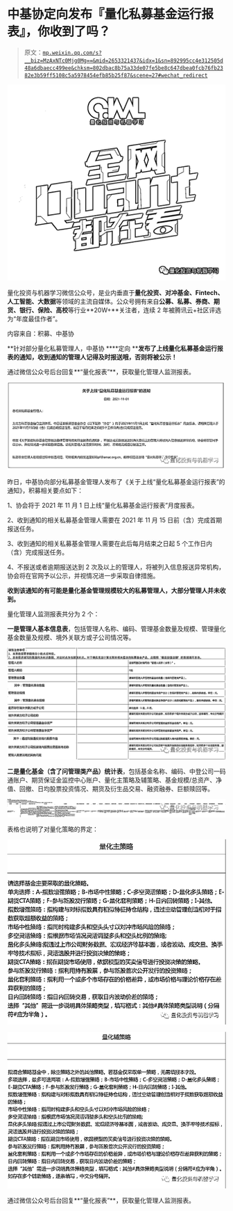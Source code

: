# 中基协定向发布『量化私募基金运行报表』，你收到了吗？

> 原文：[`mp.weixin.qq.com/s?__biz=MzAxNTc0Mjg0Mg==&mid=2653321437&idx=1&sn=892995cc4e312505d48a6dbaecc499ee&chksm=802dbac8b75a33de07fe5be8c647dbea0fcb76fb2382e3b59ff5108c5a5978454efb85b25f87&scene=27#wechat_redirect`](http://mp.weixin.qq.com/s?__biz=MzAxNTc0Mjg0Mg==&mid=2653321437&idx=1&sn=892995cc4e312505d48a6dbaecc499ee&chksm=802dbac8b75a33de07fe5be8c647dbea0fcb76fb2382e3b59ff5108c5a5978454efb85b25f87&scene=27#wechat_redirect)

![](img/817c601fc026ccfe2ee840069c1e016b.png)

量化投资与机器学习微信公众号，是业内垂直于**量化投资、对冲基金、Fintech、人工智能、大数据**等领域的主流自媒体。公众号拥有来自**公募、私募、券商、期货、银行、保险、高校**等行业**20W+**关注者，连续 2 年被腾讯云+社区评选为“年度最佳作者”。

内容来自：积募、中基协

**针对部分量化私募管理人，中基协 ****定向 ****发布了上线量化私募基金运行报表的通知，收到通知的管理人记得及时报送哦，否则将被公示！**

通过微信公众号后台回复**“量化报表”**，获取量化管理人监测报表。

![](img/fc4e593f2439ab5e2856b961ab82202f.png)

昨日，中基协向部分私募基金管理人发布了《关于上线“量化私募基金运行报表”的通知》，积募相关要点如下：

1、协会将于 2021 年 11 月 1 日上线“量化私募基金运行报表”月度报表。

2、收到通知的相关私募基金管理人需要在 2021 年 11 月 15 日前（含）完成首期报送任务。

3、收到通知的相关私募基金管理人需要在此后每月结束之日起 5 个工作日内（含）完成报送任务。

4、不报送或者逾期报送达到 2 次及以上的管理人，将被列入信息报送异常机构，协会将在官网予以公示，并视情况进一步采取自律措施。

**收到该通知的有可能是量化基金管理规模较大的私募管理人，大部分管理人并未收到。**

量化管理人监测报表共分为 2 个：

**一是管理人基本信息表**，包括管理人名称、编码、管理基金数量及规模、管理量化基金数量及规模、境外关联方或子公司情况等。

![](img/9083506bed546ca6bd6de561e099f504.png)

**二是量化基金（含了问管理类产品）统计表**，包括基金名称、编码、中登公司一码通账户、期货保证金监控中心账户、量化主策略及辅策略、基金规模/总资产、净值、回撤、日均股票投资情况、期货及衍生品交易、融资融券、巨额赎回等。

![](img/be5299ee36ea7b23358a797ac9f2d543.png)

表格也说明了对量化策略的界定：

![](img/3b1076dfd6284c15cf5d00a060d8db2d.png)

![](img/cee38b382717498dbfe609ec27eaec55.png)

通过微信公众号后台回复**“量化报表”**，获取量化管理人监测报表。